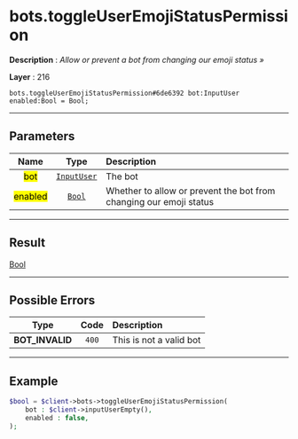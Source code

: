 # bots.toggleUserEmojiStatusPermission

**Description** : *Allow or prevent a bot from changing our emoji status &raquo;*

**Layer** : 216

```tl
bots.toggleUserEmojiStatusPermission#6de6392 bot:InputUser enabled:Bool = Bool;
```

---

## Parameters

| Name | Type | Description |
| :---: | :---: | :--- |
| <mark>bot</mark> | [`InputUser`](type/InputUser) | The bot |
| <mark>enabled</mark> | [`Bool`](type/Bool) | Whether to allow or prevent the bot from changing our emoji status |

---

## Result

[Bool](type/Bool)

---

## Possible Errors

| Type | Code | Description |
| :---: | :---: | :--- |
| **BOT_INVALID** | `400` | This is not a valid bot |

---

## Example

```php
$bool = $client->bots->toggleUserEmojiStatusPermission(
	bot : $client->inputUserEmpty(),
	enabled : false,
);
```